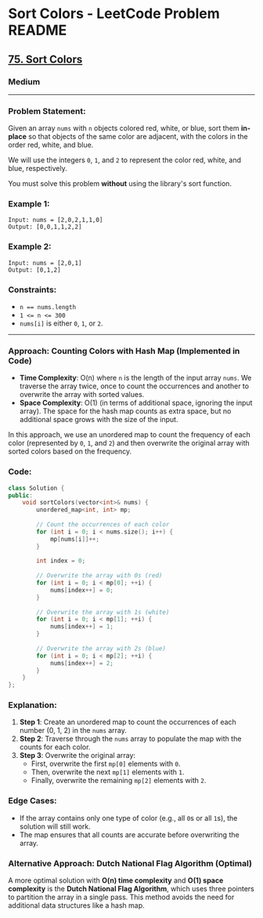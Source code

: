 # Sort Colors - LeetCode Problem README

<h2><a href="https://leetcode.com/problems/sort-colors/">75. Sort Colors</a></h2><h3>Medium</h3><hr>

### Problem Statement:
Given an array `nums` with `n` objects colored red, white, or blue, sort them **in-place** so that objects of the same color are adjacent, with the colors in the order red, white, and blue.

We will use the integers `0`, `1`, and `2` to represent the color red, white, and blue, respectively.

You must solve this problem **without** using the library's sort function.

### Example 1:
```
Input: nums = [2,0,2,1,1,0]
Output: [0,0,1,1,2,2]
```

### Example 2:
```
Input: nums = [2,0,1]
Output: [0,1,2]
```

### Constraints:
- `n == nums.length`
- `1 <= n <= 300`
- `nums[i]` is either `0`, `1`, or `2`.

---

### Approach: Counting Colors with Hash Map (Implemented in Code)
- **Time Complexity**: O(n) where `n` is the length of the input array `nums`. We traverse the array twice, once to count the occurrences and another to overwrite the array with sorted values.
- **Space Complexity**: O(1) (in terms of additional space, ignoring the input array). The space for the hash map counts as extra space, but no additional space grows with the size of the input.

In this approach, we use an unordered map to count the frequency of each color (represented by `0`, `1`, and `2`) and then overwrite the original array with sorted colors based on the frequency.

### Code:
```cpp
class Solution {
public:
    void sortColors(vector<int>& nums) {
        unordered_map<int, int> mp;
        
        // Count the occurrences of each color
        for (int i = 0; i < nums.size(); i++) {
            mp[nums[i]]++;
        }
        
        int index = 0;
        
        // Overwrite the array with 0s (red)
        for (int i = 0; i < mp[0]; ++i) {
            nums[index++] = 0;
        }
        
        // Overwrite the array with 1s (white)
        for (int i = 0; i < mp[1]; ++i) {
            nums[index++] = 1;
        }
        
        // Overwrite the array with 2s (blue)
        for (int i = 0; i < mp[2]; ++i) {
            nums[index++] = 2;
        }
    }
};
```

### Explanation:
1. **Step 1**: Create an unordered map to count the occurrences of each number (0, 1, 2) in the `nums` array.
2. **Step 2**: Traverse through the `nums` array to populate the map with the counts for each color.
3. **Step 3**: Overwrite the original array:
   - First, overwrite the first `mp[0]` elements with `0`.
   - Then, overwrite the next `mp[1]` elements with `1`.
   - Finally, overwrite the remaining `mp[2]` elements with `2`.
   
### Edge Cases:
- If the array contains only one type of color (e.g., all `0`s or all `1`s), the solution will still work.
- The map ensures that all counts are accurate before overwriting the array.

### Alternative Approach: Dutch National Flag Algorithm (Optimal)
A more optimal solution with **O(n) time complexity** and **O(1) space complexity** is the **Dutch National Flag Algorithm**, which uses three pointers to partition the array in a single pass. This method avoids the need for additional data structures like a hash map.